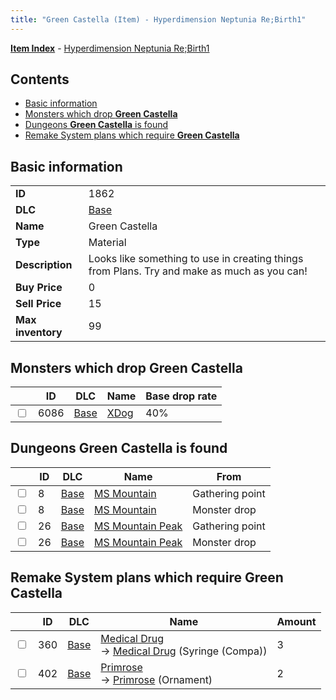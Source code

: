 ```yaml
---
title: "Green Castella (Item) - Hyperdimension Neptunia Re;Birth1"
---
```


[**Item Index**](/neptunia/rb1/item/index.html) - [Hyperdimension Neptunia Re;Birth1](/neptunia/rb1)

## Contents

- [Basic information](#basic-information)
- [Monsters which drop **Green Castella**](#monsters-which-drop-green-castella)
- [Dungeons **Green Castella** is found](#dungeons-green-castella-is-found)
- [Remake System plans which require **Green Castella**](#remake-system-plans-which-require-green-castella)

## Basic information

|   |   |
| -- | -- |
| **ID** | 1862 |
| **DLC** | [Base](/neptunia/rb1/dlc/1-base.html) |
| **Name** | Green Castella |
| **Type** | Material |
| **Description** | Looks like something to use in creating things from Plans. Try and make as much as you can! |
| **Buy Price** | 0 |
| **Sell Price** | 15 |
| **Max inventory** | 99 |

## Monsters which drop **Green Castella**

|    | ID | DLC | Name | Base drop rate |
| -- | -- | --- | ---- | -------------- |
| <input type="checkbox" id="rb1-monster-1-6086" class="trackbox" /> | 6086 | [Base](/neptunia/rb1/dlc/1-base.html) | [XDog](/neptunia/rb1/monster/1-6086-xdog.html) | 40% |

## Dungeons **Green Castella** is found

|    | ID | DLC | Name | From |
| -- | -- | --- | ---- | ---- |
| <input type="checkbox" id="rb1-dungeon-1-8" class="trackbox" /> | 8 | [Base](/neptunia/rb1/dlc/1-base.html) | [MS Mountain](/neptunia/rb1/dungeon/1-8-ms-mountain.html) | Gathering point |
| <input type="checkbox" id="rb1-dungeon-1-8" class="trackbox" /> | 8 | [Base](/neptunia/rb1/dlc/1-base.html) | [MS Mountain](/neptunia/rb1/dungeon/1-8-ms-mountain.html) | Monster drop |
| <input type="checkbox" id="rb1-dungeon-1-26" class="trackbox" /> | 26 | [Base](/neptunia/rb1/dlc/1-base.html) | [MS Mountain Peak](/neptunia/rb1/dungeon/1-26-ms-mountain-peak.html) | Gathering point |
| <input type="checkbox" id="rb1-dungeon-1-26" class="trackbox" /> | 26 | [Base](/neptunia/rb1/dlc/1-base.html) | [MS Mountain Peak](/neptunia/rb1/dungeon/1-26-ms-mountain-peak.html) | Monster drop |

## Remake System plans which require **Green Castella**

|    | ID | DLC | Name | Amount |
| -- | -- | --- | ---- | ------ |
| <input type="checkbox" id="rb1-remake-1-360" class="trackbox" /> | 360 | [Base](/neptunia/rb1/dlc/1-base.html) | [Medical Drug](/neptunia/rb1/remake/1-360-medical-drug.html)<br />→ [Medical Drug](/neptunia/rb1/item/1-2333-medical-drug.html) (Syringe (Compa)) | 3 |
| <input type="checkbox" id="rb1-remake-1-402" class="trackbox" /> | 402 | [Base](/neptunia/rb1/dlc/1-base.html) | [Primrose](/neptunia/rb1/remake/1-402-primrose.html)<br />→ [Primrose](/neptunia/rb1/item/1-2728-primrose.html) (Ornament) | 2 |